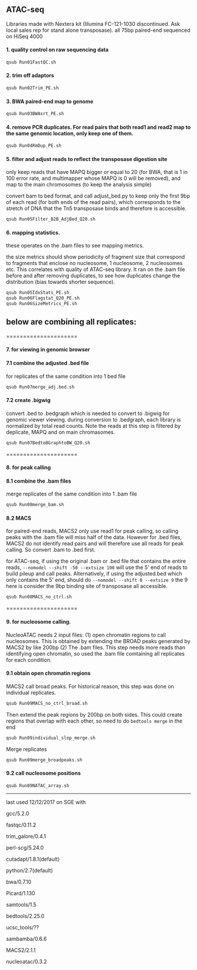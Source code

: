 ## ATAC-seq

Libraries made with Nextera kit (Illumina FC-121-1030 discontinued. Ask local sales rep for stand alone transposase). all 75bp paired-end sequenced on HiSeq 4000

 
#### 1. quality control on raw sequencing data
```bash
qsub Run01FastQC.sh
```


#### 2. trim off adaptors
```bash
qsub Run02Trim_PE.sh 
```


#### 3. BWA paired-end map to genome
```bash
qsub Run03BWAsrt_PE.sh 
```


#### 4. remove PCR duplicates. For read pairs that both read1 and read2 map to the same genomic location, only keep one of them.
```bash
qsub Run04RmDup_PE.sh 
```


#### 5. filter and adjust reads to reflect the transposase digestion site
only keep reads that have MAPQ bigger or equal to 20 (for BWA, that is 1 in 100 error rate, and multimapper whose MAPQ is 0 will be removed), and map to the main chromosomes (to keep the analysis simple)

convert bam to bed format, and call adjust_bed.py to keep only the first 9bp of each read (for both ends of the read pairs), which corresponds to the stretch of DNA that the Tn5 transposase binds and therefore is accessible. 
```bash
qsub Run05Filter_B2B_AdjBed_Q20.sh
```


#### 6. mapping statistics. 
these operates on the .bam files to see mapping metrics. 

the size metrics should show periodicity of fragment size that correspond to fragments that enclose no nucleosome, 1 nucleosome, 2 nucleosomes etc. This correlates with quality of ATAC-seq library. It ran on the .bam file before and after removing duplicates, to see how duplicates change the distribution (bias towards shorter sequence). 

```bash
qsub Run05IdxStats_PE.sh
qsub Run06Flagstat_Q20_PE.sh
qsub Run06SizeMetrics_PE.sh
```


## below are combining all replicates:

=====================
#### 7. for viewing in genomic browser
#### 7.1 combine the adjusted .bed file 
for replicates of the same condition into 1 bed file
```bash
qsub Run07merge_adj.bed.sh
```


#### 7.2 create .bigwig
convert .bed to .bedgraph which is needed to convert to .bigwig for genomic viewer viewing. during conversion to .bedgraph, each library is normalized by total read counts. Note the reads at this step is filtered by deplicate, MAPQ and on main chromasomes. 
```bash
qsub Run07BedtoBGraphtoBW_Q20.sh
```

=====================
#### 8. for peak calling
#### 8.1 combine the .bam files 
merge replicates of the same condition into 1 .bam file
```bash
qsub Run08merge_bam.sh
```


#### 8.2 MACS 
for paired-end reads, MACS2 only use read1 for peak calling, so calling peaks with the .bam file will miss half of the data. However for .bed files, MACS2 do not identify read pairs and will therefore use all reads for peak calling. So convert .bam to .bed first.

for ATAC-seq, if using the original .bam or .bed file that contains the entire reads, `--nomodel --shift -50 --extsize 100` will use the 5' end of reads to build pileup and call peaks. Alternatively, if using the adjusted.bed which only contains the 5' end, should do `--nomodel --shift 0 --extsize 9` the 9 here is consider the 9bp binding site of transposase all accessible.
```bash
qsub Run08MACS_no_ctrl.sh
```

=====================
#### 9. for nucleosome calling. 
NucleoATAC needs 2 input files: (1) open chromatin regions to call nucleosomes. This is obtained by extending the BROAD peaks generated by MACS2 by like 200bp (2) The .bam files. This step needs more reads than identifying open chromatin, so used the .bam file comtaining all replicates for each condition.


#### 9.1 obtain open chromatin regions
MACS2 call broad peaks. For historical reason, this step was done on individual replicates. 
```bash
qsub Run09MACS_no_ctrl_broad.sh
```

Then extend the peak regions by 200bp on both sides. This could create regions that overlap with each other, so need to do `bedtools merge` in the end
```bash
qsub Run09individual_slop_merge.sh
```

Merge replicates
```bash
qsub Run09merge_broadpeaks.sh
```

#### 9.2 call nucleosome positions
```bash
qsub Run09NATAC_array.sh
```

----
last used 12/12/2017 on SGE with

gcc/5.2.0

fastqc/0.11.2

trim_galore/0.4.1

perl-scg/5.24.0

cutadapt/1.8.1(default)

python/2.7(default)

bwa/0.7.10

Picard/1.130

samtools/1.5

bedtools/2.25.0

ucsc_tools/??

sambamba/0.6.6

MACS2/2.1.1

nucleoatac/0.3.2
